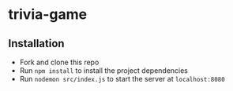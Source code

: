 # trivia-game

## Installation

- Fork and clone this repo
- Run `npm install` to install the project dependencies
- Run `nodemon src/index.js` to start the server at `localhost:8080`
